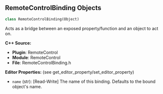 ## RemoteControlBinding Objects

```python
class RemoteControlBinding(Object)
```

Acts as a bridge between an exposed property/function and an object to act on.

**C++ Source:**

- **Plugin**: RemoteControl
- **Module**: RemoteControl
- **File**: RemoteControlBinding.h

**Editor Properties:** (see get_editor_property/set_editor_property)

- ``name`` (str):  [Read-Write] The name of this binding. Defaults to the bound object's name.

<a id="unreal.RemoteControlLevelIndependantBinding"></a>
